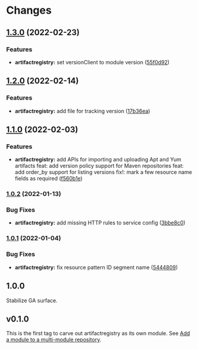 # Changes

## [1.3.0](https://github.com/googleapis/google-cloud-go/compare/artifactregistry/v1.2.0...artifactregistry/v1.3.0) (2022-02-23)


### Features

* **artifactregistry:** set versionClient to module version ([55f0d92](https://github.com/googleapis/google-cloud-go/commit/55f0d92bf112f14b024b4ab0076c9875a17423c9))

## [1.2.0](https://github.com/googleapis/google-cloud-go/compare/artifactregistry/v1.1.0...artifactregistry/v1.2.0) (2022-02-14)


### Features

* **artifactregistry:** add file for tracking version ([17b36ea](https://github.com/googleapis/google-cloud-go/commit/17b36ead42a96b1a01105122074e65164357519e))

## [1.1.0](https://www.github.com/googleapis/google-cloud-go/compare/artifactregistry/v1.0.2...artifactregistry/v1.1.0) (2022-02-03)


### Features

* **artifactregistry:** add APIs for importing and uploading Apt and Yum artifacts feat: add version policy support for Maven repositories feat: add order_by support for listing versions fix!: mark a few resource name fields as required ([f560b1e](https://www.github.com/googleapis/google-cloud-go/commit/f560b1ed0263956ef84fbf2fbf34bdc66dbc0a88))

### [1.0.2](https://www.github.com/googleapis/google-cloud-go/compare/artifactregistry/v1.0.1...artifactregistry/v1.0.2) (2022-01-13)


### Bug Fixes

* **artifactregistry:** add missing HTTP rules to service config ([3bbe8c0](https://www.github.com/googleapis/google-cloud-go/commit/3bbe8c0c558c06ef5865bb79eb228b6da667ddb3))

### [1.0.1](https://www.github.com/googleapis/google-cloud-go/compare/artifactregistry/v1.0.0...artifactregistry/v1.0.1) (2022-01-04)


### Bug Fixes

* **artifactregistry:** fix resource pattern ID segment name ([5444809](https://www.github.com/googleapis/google-cloud-go/commit/5444809e0b7cf9f5416645ea2df6fec96f8b9023))

## 1.0.0

Stabilize GA surface.

## v0.1.0

This is the first tag to carve out artifactregistry as its own module. See
[Add a module to a multi-module repository](https://github.com/golang/go/wiki/Modules#is-it-possible-to-add-a-module-to-a-multi-module-repository).
